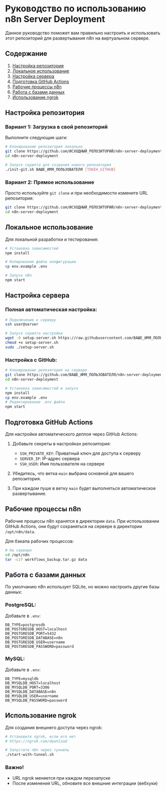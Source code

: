 # Руководство по использованию n8n Server Deployment

Данное руководство поможет вам правильно настроить и использовать этот репозиторий для развертывания n8n на виртуальном сервере.

## Содержание

1. [Настройка репозитория](#настройка-репозитория)
2. [Локальное использование](#локальное-использование)
3. [Настройка сервера](#настройка-сервера)
4. [Подготовка GitHub Actions](#подготовка-github-actions)
5. [Рабочие процессы n8n](#рабочие-процессы-n8n)
6. [Работа с базами данных](#работа-с-базами-данных)
7. [Использование ngrok](#использование-ngrok)

## Настройка репозитория

### Вариант 1: Загрузка в свой репозиторий

Выполните следующие шаги:

```bash
# Клонирование репозитория локально
git clone https://github.com/ИСХОДНЫЙ_РЕПОЗИТОРИЙ/n8n-server-deployment.git
cd n8n-server-deployment

# Запуск скрипта для создания нового репозитория
./init-git.sh ВАШЕ_ИМЯ_ПОЛЬЗОВАТЕЛЯ [ТОКЕН_GITHUB]
```

### Вариант 2: Прямое использование

Просто используйте `git clone` и при необходимости измените URL репозитория:

```bash
git clone https://github.com/ИСХОДНЫЙ_РЕПОЗИТОРИЙ/n8n-server-deployment.git
cd n8n-server-deployment
```

## Локальное использование

Для локальной разработки и тестирования:

```bash
# Установка зависимостей
npm install

# Копирование файла конфигурации
cp env.example .env

# Запуск n8n
npm start
```

## Настройка сервера

### Полная автоматическая настройка:

```bash
# Подключение к серверу
ssh user@server

# Запуск скрипта настройки
wget -O setup-server.sh https://raw.githubusercontent.com/ВАШЕ_ИМЯ_ПОЛЬЗОВАТЕЛЯ/n8n-server-deployment/main/setup-server.sh
chmod +x setup-server.sh
sudo ./setup-server.sh
```

### Настройка с GitHub:

```bash
# Клонирование репозитория на сервере
git clone https://github.com/ВАШЕ_ИМЯ_ПОЛЬЗОВАТЕЛЯ/n8n-server-deployment.git
cd n8n-server-deployment

# Установка зависимостей и запуск
npm install
cp env.example .env
# Редактирование .env файла
npm start
```

## Подготовка GitHub Actions

Для настройки автоматического деплоя через GitHub Actions:

1. Добавьте секреты в настройках репозитория:

   - `SSH_PRIVATE_KEY`: Приватный ключ для доступа к серверу
   - `SERVER_IP`: IP-адрес сервера
   - `SSH_USER`: Имя пользователя на сервере

2. Убедитесь, что ветка `main` выбрана основной для вашего репозитория.

3. При каждом пуше в ветку `main` будет выполняться автоматическое развертывание.

## Рабочие процессы n8n

Рабочие процессы n8n хранятся в директории `data`. При использовании GitHub Actions, они будут сохраняться на сервере в директории `/opt/n8n/data`.

Для бэкапа рабочих процессов:

```bash
# На сервере
cd /opt/n8n
tar -czf workflows_backup.tar.gz data
```

## Работа с базами данных

По умолчанию n8n использует SQLite, но можно настроить другие базы данных:

### PostgreSQL:

Добавьте в `.env`:

```
DB_TYPE=postgresdb
DB_POSTGRESDB_HOST=localhost
DB_POSTGRESDB_PORT=5432
DB_POSTGRESDB_DATABASE=n8n
DB_POSTGRESDB_USER=username
DB_POSTGRESDB_PASSWORD=password
```

### MySQL:

Добавьте в `.env`:

```
DB_TYPE=mysqldb
DB_MYSQLDB_HOST=localhost
DB_MYSQLDB_PORT=3306
DB_MYSQLDB_DATABASE=n8n
DB_MYSQLDB_USER=username
DB_MYSQLDB_PASSWORD=password
```

## Использование ngrok

Для создания внешнего доступа через ngrok:

```bash
# Установите ngrok, если его нет
# https://ngrok.com/download

# Запустите n8n через туннель
./start-with-tunnel.sh
```

### Важно!

- URL ngrok меняется при каждом перезапуске
- После изменения URL, обновите все внешние интеграции (вебхуки)

